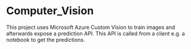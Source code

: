 # Computer_Vision
This project uses Microsoft Azure Custom Vision to train images and afterwards expose a prediction API. This API is called from a client e.g. a notebook to get the predictions.
